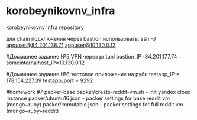 # korobeynikovnv_infra
korobeynikovnv Infra repository

для chain подключения через bastion использовать:
ssh -J appuser@84.201.138.71 appuser@10.130.0.12

#Домашнее задание №5 VPN через pritunl
bastion_IP=84.201.177.74
someinternalhost_IP=10.130.0.12

#Домашнее задание №6 тестовое приложение на руби
testapp_IP = 178.154.227.39
testapp_port = 9292

#homework #7 packer-base
packer/create-reddit-vm.sh - init yandex cloud instance
packer/ubuntu16.json - packer settings for base reddit vm (mongo+ruby)
packer/immutable.json - packer settings for full reddit vm (mongo+ruby+reddit)
